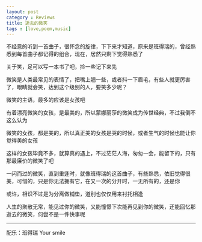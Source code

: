 ```yaml
---
layout: post
category : Reviews
title: 逝去的微笑
tags : [love,poem,music]
---
```



不经意的听到一首曲子，很怀念的旋律，下下来才知道，原来是班得瑞的，曾经熟悉到每首曲子都记得的组合，现在，居然只剩下觉得熟悉了
 
关于笑，足可以写一本书了吧，捡一些记下来先
 
微笑是人类最常见的表情了，把嘴上翘一些，或者抖一下眉毛，有些人就更厉害了，眼睛就会笑，达到这个级别的人，要笑多少呢？
 
微笑的主语，最多的应该是女孩吧
 
有着漂亮微笑的女孩，是最美的，所以蒙娜丽莎的微笑成为传世经典，不过我倒不这么认为
 
微笑的女孩，都是美的，所以真正美的女孩是哭的时候，或者生气的时候也能让你觉得美的女孩
 
这样的女孩毕竟不多，就算真的遇上，不过茫茫人海，匆匆一会，能留下的，只有那最廉价的微笑了吧
 
一闪而过的微笑，直到重逢时，就像班得瑞的这首曲子，有些熟悉，依旧觉得很美，可惜的，只是你无法拥有它，在又一次的分开时，一无所有的，还是你
 
或许，相识不过是为分离做铺垫，道别也仅仅用来衬托相逢
 
人生的聚散无常，能见过你的微笑，又能憧憬下次能再见到你的微笑，还能回忆那逝去的微笑，何尝不是一件快事呢

---
配乐：班得瑞 Your smile